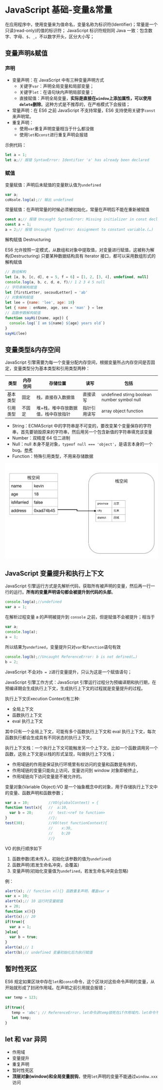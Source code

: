# JavaScript 基础-变量&常量

在应用程序中，使用变量来为值命名，变量名称为标识符(Identifier)；常量是一个只读(read-only)的值的标识符；
JavaScript 标识符规则同 Java 一致：包含数字、字母、`$`、`_`，不以数字开头，区分大小写；

## 变量声明&赋值

### 声明

- 变量声明：在 JavaScript 中有三种变量声明方式
  - 关键字`var`：声明全局变量和局部变量；
  - 关键字`let`：在语句块内声明局部变量；
  - 直接赋值：声明全局变量，**实际是直接在`window`上添加属性，可以使用`delete`删除**。这种方式是不推荐的，在严格模式下会报错；
- 常量声明：在 ES6 之前 JavaScript 不支持常量，ES6 支持使用关键字`const`来声明常。
- 重复声明：
  - 使用`var`重复声明变量相当于什么都没做
  - 使用`let`和`const`进行重复声明会报错

示例代码：

```JavaScript
let a = 1;
let a;// 报错 SyntaxError: Identifier 'a' has already been declared
```

### 赋值

变量赋值：声明后未赋值的变量默认值为`undefined`

```JavaScript
var a;
coNsole.log(a);// 输出 undefined
```

常量赋值：在声明常量的时候必须被初始化，常量在声明后不能在重新被赋值

```JavaScript
const a;// 报错 Uncaught SyntaxError: Missing initializer in const declaration
const a = 1;
a = 2;// 报错 Uncaught TypeError: Assignment to constant variable.(…)
```

解构赋值 Destructuring

ES6 允许按照一定模式，从数组和对象中提取值，对变量进行赋值，这被称为解构(Destructuring)
只要某种数据结构具有 Iterator 接口，都可以采用数组形式的解构赋值

```JavaScript
// 数组解构
let [a, b, [c, d], e = 5, f = 6] = [1, 2, [3, 4], undefined, null]
console.log(a, b, c, d, e, f)// 1 2 3 4 5 null
// 字符串解构赋值
let [firstLetter, secoudLetter] = 'ab'
// 对象解构赋值
let lee = {name: 'lee', age: 18}
let { name : enName, age, sex = 'man' } = lee
// 函数参数解构赋值
function sayHi({name, age}) {
  console.log(`I am ${name} ${age} years old`)
}
sayHi(lee)
```

## 变量类型&内存空间

JavaScript 引擎需要为每一个变量分配内存空间，根据变量所占内存空间是否固定，变量类型分为基本类型和引用类型两种：

| 类型     | 内存空间 | 存储位置                            | 读写         | 包括                                        |
| -------- | -------- | ----------------------------------- | ------------ | ------------------------------------------- |
| 基本类型 | 固定     | 栈，直接存入数据值                  | 直接读写     | undefined stirng boolean number symbol null |
| 引用类型 | 不固定   | 堆+栈，堆中存放数据值，栈中存放指针 | 指针引用读写 | array object function                       |

- String：ECMAScript 中的字符串是不可变的，要改变某个变量保存的字符串，首先要销毁原来的字符串，然后用另一个包含新值的字符串填充该变量
- Number：双精度 64 位二进制
- Null：null 本身不是对象，`typeof null === 'object'`，是语言本身的一个 bug。[参考](https://github.com/YvetteLau/Step-By-Step/issues/5#issuecomment-494202827)
- Function：特殊引用类型，不用来存储数据

![变量堆栈图](../../assets/images/js/变量堆栈.png)

## JavaScript 变量提升和执行上下文

JavaScript 引擎运行方式是先解析代码，获取所有被声明的变量，然后再一行一行的运行。**所有的变量声明语句都会被提升到代码的头部**。

```JavaScript
console.log(a);//undefined
var a = 1;
```

在解析过程变量 a 的声明被提升到 `console` 之前，但是赋值不会被提升；相当于

```JavaScript
var a;
console.log(a);
a = 1;
```

所以结果为`undefined`，变量提升只对`var`和`function`语句有效

```JavaScript
console.log(b);//Uncaught ReferenceError: b is not defined(…)
b = 2;
```

JavaScript 不会对`b = 2`进行变量提升，只认为这是一个赋值语句；

JavaScript 引擎工作方式：JavaScript 引擎运行过程分为预编译期和执行期，在预编译期会生成执行上下文，生成执行上下文的过程就是变量提升的过程。

执行上下文(Execution Context)有三种:

- 全局上下文
- 函数执行上下文
- eval 执行上下文

其中只有一个全局上下文，可能有多个函数执行上下文和 eval 执行上下文，每次函数执行都会生成具有不同状态的执行上下文。

执行上下文栈：一个执行上下文可能触发另一个上下文，比如一个函数调用另一个函数，这些上下文是以栈的形式呈现，叫做执行上下文栈；

- 作用域链的作用是保证执行环境里有权访问的变量和函数是有序的，
- 作用域链的变量只能向上访问，变量访问到 window 对象即被终止，
- 作用域链向下访问变量是不被允许的。

变量对象(Variable Object):VO 是一个抽象概念中的对象，用于存储执行上下文中的变量、函数声明和函数参数；

```JavaScript
var a = 10;         //VO(globalContext) = {
function test(x){   //  a:10,
  var b = 20;       //  test:<ref to function>
}                   //};
test(30);           //VO(test functionContext){
                    //    x:30,
                    //    b:20
                    //}
```

VO 的执行顺序如下

1. 函数参数(若未传入，初始化该参数的值为`undefined`)
2. 函数声明(若发生命名冲突，会覆盖)
3. 变量声明(初始化变量值为`undefined`，若发生命名冲突会忽略)

例：

```JavaScript
alert(x); // function x(){} 函数重复声明，覆盖var x
var x = 10;
alert(x);// 10 运行时变量赋值
x = 20;
function x(){}
alert(x);// 20
if(true){
  var a = 1;
}else{
  var b = true;
}
alert(a);// 1
alert(b);// undefined 变量初始化后为执行赋值
```

## 暂时性死区

ES6 规定如果区块中存在`let`和`const`命令，这个区块对这些命令声明的变量，从开始就形成了封闭作用域。在声明之前引用就会报错；

```JavaScript
var temp = 123;

if(true){
   temp = 'abc'; // ReferenceError，let命令讲temp锁死在if作用域内，let命令不会发生变量提升所以报错
   let temp;
}
```

## let 和 var 异同

- 作用域
- 变量提升
- 重复声明
- 暂时性死区
- **顶层对象(window)和全局变量脱钩**，使用`let`声明的变量不能通过`window.xxx`访问
